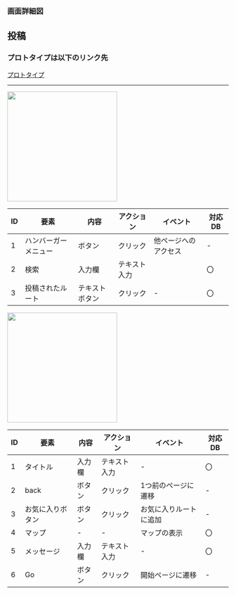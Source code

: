 ### 画面詳細図
## 投稿
### プロトタイプは以下のリンク先
[プロトタイプ](https://www.figma.com/file/YLXi0XXJfyq6239uKAU8LF/cyclinger?node-id=0%3A1)
*****
<img src="./image.png" width="250">

|ID|要素|内容|アクション|イベント|対応DB|
|--|----|----|---------|--------|------|
|1|ハンバーガーメニュー|ボタン|クリック|他ページへのアクセス|-|
|2|検索|入力欄|テキスト入力||〇|
|3|投稿されたルート|テキストボタン|クリック|-|〇|

<img src="./image.png" width="250">

|ID|要素|内容|アクション|イベント|対応DB|
|--|----|----|---------|--------|------|
|1|タイトル|入力欄|テキスト入力|-|〇|
|2|back|ボタン|クリック|1つ前のページに遷移|-|
|3|お気に入りボタン|ボタン|クリック|お気に入りルートに追加|-|
|4|マップ|-|-|マップの表示|〇|
|5|メッセージ|入力欄|テキスト入力|-|〇|
|6|Go|ボタン|クリック|開始ページに遷移|-|

